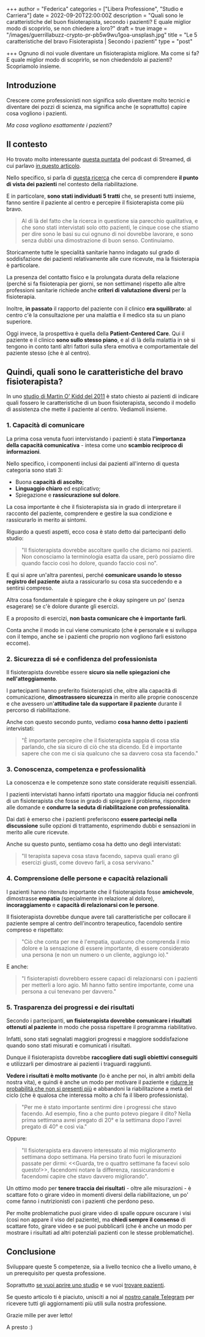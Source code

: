 +++
author = "Federica"
categories = ["Libera Professione", "Studio e Carriera"]
date = 2022-09-20T22:00:00Z
description = "Quali sono le caratteristiche del buon fisioterapista, secondo i pazienti? E quale miglior modo di scoprirlo, se non chiedere a loro?"
draft = true
image = "/images/guerrillabuzz-crypto-pr-pb5w9wu1goa-unsplash.jpg"
title = "Le 5 caratteristiche del bravo Fisioterapista | Secondo i pazienti"
type = "post"

+++
Ognuno di noi vuole diventare un fisioterapista migliore. Ma come si fa? E quale miglior modo di scoprirlo, se non chiedendolo ai pazienti? Scopriamolo insieme.

## Introduzione

Crescere come professionisti non significa solo diventare molto tecnici e diventare dei pozzi di scienza, ma significa anche (e soprattutto) capire cosa vogliono i pazienti.

_Ma cosa vogliono esattamente i pazienti?_

## Il contesto

Ho trovato molto interessante [questa puntata]() del podcast di Streamed, di cui parlavo [in questo articolo](https://fisioterapisti.org/come-ti-informi-dopo-la-laurea/ "Come ti informi dopo la laurea?").

Nello specifico, si parla di [questa ricerca](https://pubmed.ncbi.nlm.nih.gov/21497250/ "Patients' perspectives of patient-centredness as important in musculoskeletal physiotherapy interactions: a qualitative study") che cerca di comprendere **il punto di vista dei pazienti** nel contesto della riabilitazione. 

E in particolare, **sono stati individuati 5 tratti** che, se presenti tutti insieme, fanno sentire il paziente al centro e percepire il fisioterapista come più bravo.

> Al di là del fatto che la ricerca in questione sia parecchio qualitativa, e che sono stati intervistati solo otto pazienti, le cinque cose che stiamo per dire sono le basi su cui ognuno di noi dovrebbe lavorare, e sono senza dubbi una dimostrazione di buon senso. Continuiamo.

Storicamente tutte le specialità sanitarie hanno indagato sul grado di soddisfazione dei pazienti relativamente alle cure ricevute, ma la fisioterapia è particolare.

La presenza del contatto fisico e la prolungata durata della relazione (perché si fa fisioterapia per giorni, se non settimane) rispetto alle altre professioni sanitarie richiede anche **criteri di valutazione diversi** per la fisioterapia.

Inoltre, **in passato** il rapporto del paziente con il clinico **era squilibrato**: al centro c'è la consultazione per una malattia e il medico sta su un piano superiore.

Oggi invece, la prospettiva è quella della **Patient-Centered Care**. Qui il paziente e il clinico **sono sullo stesso piano**, e al di là della malattia in sè si tengono in conto tanti altri fattori sulla sfera emotiva e comportamentale del paziente stesso (che è al centro).

## Quindi, quali sono le caratteristiche del bravo fisioterapista?

In uno [studio di Martin O' Kidd del 2011](https://pubmed.ncbi.nlm.nih.gov/21497250/ "Patients' perspectives of patient-centredness as important in musculoskeletal physiotherapy interactions: a qualitative study ") è stato chiesto ai pazienti di indicare quali fossero le caratteristiche di un buon fisioterapista, secondo il modello di assistenza che mette il paziente al centro. Vediamoli insieme.

### 1. Capacità di comunicare

La prima cosa venuta fuori intervistando i pazienti è stata **l'importanza della capacità comunicativa** - intesa come uno **scambio reciproco di informazioni**. 

Nello specifico, i componenti inclusi dai pazienti all'interno di questa categoria sono stati 3: 

* Buona **capacità di ascolto**;
* **Linguaggio chiaro** ed esplicativo;
* Spiegazione e **rassicurazione sul dolore**. 

La cosa importante è che il fisioterapista sia in grado di interpretare il racconto del paziente, comprendere e gestire la sua condizione e rassicurarlo in merito ai sintomi.

Riguardo a questi aspetti, ecco cosa è stato detto dai partecipanti dello studio: 

> "Il fisioterapista dovrebbe ascoltare quello che diciamo noi pazienti. Non conosciamo la terminologia esatta da usare, però possiamo dire quando faccio così ho dolore, quando faccio così no".

E qui si apre un'altra parentesi, perché **comunicare usando lo stesso registro del paziente** aiuta a rassicurarlo su cosa sta succedendo e a sentirsi compreso. 

Altra cosa fondamentale è spiegare che è okay spingere un po' (senza esagerare) se c'è dolore durante gli esercizi.

E a proposito di esercizi, **non basta comunicare che è importante farli**. 

Conta anche il modo in cui viene comunicato (che è personale e si sviluppa con il tempo, anche se i pazienti che proprio non vogliono farli esistono eccome).

### 2. Sicurezza di sé e confidenza del professionista

Il fisioterapista dovrebbe essere **sicuro sia nelle spiegazioni che nell'atteggiamento**.

I partecipanti hanno preferito fisioterapisti che, oltre alla capacità di comunicazione, **dimostrassero sicurezza** in merito alle proprie conoscenze e che avessero un'**attitudine tale da supportare il paziente** durante il percorso di riabilitazione.

Anche con questo secondo punto, vediamo **cosa hanno detto i pazienti** intervistati:

> "È importante percepire che il fisioterapista sappia di cosa stia parlando, che sia sicuro di ciò che sta dicendo. Ed è importante sapere che con me ci sia qualcuno che sa davvero cosa sta facendo."

### 3. Conoscenza, competenza e professionalità

La conoscenza e le competenze sono state considerate requisiti essenziali. 

I pazienti intervistati hanno infatti riportato una maggior fiducia nei confronti di un fisioterapista che fosse in grado di spiegare il problema, rispondere alle domande e **condurre la seduta di riabilitazione con professionalità**.

Dai dati è emerso che i pazienti preferiscono **essere partecipi nella discussione** sulle opzioni di trattamento, esprimendo dubbi e sensazioni in merito alle cure ricevute. 

Anche su questo punto, sentiamo cosa ha detto uno degli intervistati: 

> "Il terapista sapeva cosa stava facendo, sapeva quali erano gli esercizi giusti, come dovevo farli, a cosa servivano."

### 4. Comprensione delle persone e capacità relazionali

I pazienti hanno ritenuto importante che il fisioterapista fosse **amichevole**, dimostrasse **empatia** (specialmente in relazione al dolore), **incoraggiamento** e **capacità di relazionarsi con le persone**. 

Il fisioterapista dovrebbe dunque avere tali caratteristiche per collocare il paziente sempre al centro dell'incontro terapeutico, facendolo sentire compreso e rispettato:

> "Ciò che conta per me è l'empatia, qualcuno che comprenda il mio dolore e la sensazione di essere importante, di essere considerato una persona (e non un numero o un cliente, aggiungo io)."

E anche:

> "I fisioterapisti dovrebbero essere capaci di relazionarsi con i pazienti per metterli a loro agio. Mi hanno fatto sentire importante, come una persona a cui tenevano per davvero."

### 5. Trasparenza dei progressi e dei risultati

Secondo i partecipanti, **un fisioterapista dovrebbe comunicare i risultati ottenuti al paziente** in modo che possa rispettare il programma riabilitativo. 

Infatti, sono stati segnalati maggiori progressi e maggiore soddisfazione quando sono stati misurati e comunicati i risultati. 

Dunque il fisioterapista dovrebbe **raccogliere dati sugli obiettivi conseguiti** e utilizzarli per dimostrare ai pazienti i traguardi raggiunti. 

**Vedere i risultati è molto motivante** (lo è anche per noi, in altri ambiti della nostra vita), e quindi è anche un modo per motivare il paziente e [ridurre le probabilità che non si presenti più](https://fisioterapisti.org/il-piu-grande-problema-di-chi-inizia-come-non-perdere-i-pazienti-a-meta-del-piano-terapeutico/ "Il più grande problema di chi inizia | Come non perdere i pazienti a metà del piano terapeutico") e abbandoni la riabilitazione a metà del ciclo (che è qualosa che interessa molto a chi fa il libero professionista).

> "Per me è stato importante sentirmi dire i progressi che stavo facendo. Ad esempio, fino a che punto potevo piegare il dito? Nella prima settimana avrei pregato di 20° e la settimana dopo l'avrei pregato di 40° e così via." 

Oppure:

> "Il fisioterapista era davvero interessato al mio miglioramento settimana dopo settimana. Ha persino tirato fuori le misurazioni passate per dirmi: <<Guarda, tre o quattro settimane fa facevi solo questo!>>, facendomi notare la differenza, rassicurandomi e facendomi capire che stavo davvero migliorando".

Un ottimo modo per **tenere traccia dei risultati** - oltre alle misurazioni - è scattare foto o girare video in momenti diversi della riabilitazione, un po' come fanno i nutrizionisti con i pazienti che perdono peso. 

Per molte problematiche puoi girare video di spalle oppure oscurare i visi (così non appare il viso del paziente), ma **chiedi sempre il consenso** di scattare foto, girare video e se puoi pubblicarli (che è anche un modo per mostrare i risultati ad altri potenziali pazienti con le stesse problematiche).

## Conclusione

Sviluppare queste 5 competenze, sia a livello tecnico che a livello umano, è un prerequisito per questa professione.

Soprattutto [se vuoi aprire uno studio](https://fisioterapisti.org/veloce-guida-su-come-aprire-uno-studio-di-fisioterapia-nel-2022/ "Veloce guida su come aprire uno studio di fisioterapia nel 2022") e se vuoi [trovare pazienti](https://fisioterapisti.org/da-dove-provengono-i-miei-pazienti-internet/ "Come trovare pazienti | Panoramica Internet").

Se questo articolo ti è piaciuto, unisciti a noi al [nostro canale Telegram](https://t.me/fisioterapisti_official "Fisioterapisti | Telegram") per ricevere tutti gli aggiornamenti più utili sulla nostra professione.

Grazie mille per aver letto!

A presto :)